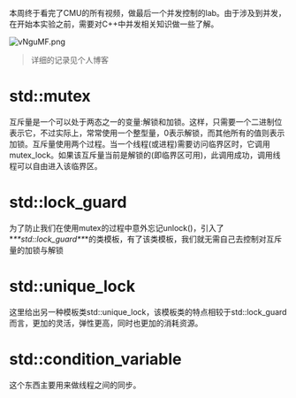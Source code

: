 本周终于看完了CMU的所有视频，做最后一个并发控制的lab。由于涉及到并发，在开始本实验之前，需要对C++中并发相关知识做一些了解。

![vNguMF.png](https://s1.ax1x.com/2022/08/13/vNguMF.png)
> 详细的记录见个人博客

# std::mutex

互斥量是一个可以处于两态之一的变量:解锁和加锁。这样，只需要一个二进制位表示它，不过实际上，常常使用一个整型量，0表示解锁，而其他所有的值则表示加锁。互斥量使用两个过程。当一个线程(或进程)需要访问临界区时，它调用mutex_lock。如果该互斥量当前是解锁的(即临界区可用)，此调用成功，调用线程可以自由进入该临界区。

# std::lock_guard

为了防止我们在使用mutex的过程中意外忘记unlock()，引入了\**\*\*std::lock_guard\*\**\*的类模板，有了该类模板，我们就无需自己去控制对互斥量的加锁与解锁

# std::unique_lock

这里给出另一种模板类std::unique_lock，该模板类的特点相较于std::lock_guard而言，更加的灵活，弹性更高，同时也更加的消耗资源。

# std::condition_variable

这个东西主要用来做线程之间的同步。

